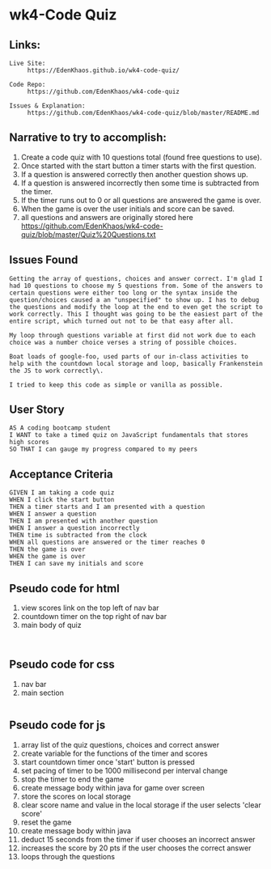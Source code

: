 # wk4-Code Quiz

## Links:
```
Live Site: 
     https://EdenKhaos.github.io/wk4-code-quiz/
   
Code Repo: 
     https://github.com/EdenKhaos/wk4-code-quiz
  
Issues & Explanation:
     https://github.com/EdenKhaos/wk4-code-quiz/blob/master/README.md

```
## Narrative to try to accomplish:
1. Create a code quiz with 10 questions total (found free questions to use).
2. Once started with the start button a timer starts with the first question.
3. If a question is answered correctly then another question shows up.
4. If a question is answered incorrectly then some time is subtracted from the timer.
5. If the timer runs out to 0 or all questions are answered the game is over.
6. When the game is over the user initials and score can be saved.
7. all questions and answers are originally stored here https://github.com/EdenKhaos/wk4-code-quiz/blob/master/Quiz%20Questions.txt

## Issues Found
```
Getting the array of questions, choices and answer correct. I'm glad I had 10 questions to choose my 5 questions from. Some of the answers to certain questions were either too long or the syntax inside the question/choices caused a an "unspecified" to show up. I has to debug the questions and modify the loop at the end to even get the script to work correctly. This I thought was going to be the easiest part of the entire script, which turned out not to be that easy after all. 

My loop through questions variable at first did not work due to each choice was a number choice verses a string of possible choices.

Boat loads of google-foo, used parts of our in-class activities to help with the countdown local storage and loop, basically Frankenstein the JS to work correctly\. 

I tried to keep this code as simple or vanilla as possible.
```
## User Story

```
AS A coding bootcamp student
I WANT to take a timed quiz on JavaScript fundamentals that stores high scores
SO THAT I can gauge my progress compared to my peers
```

## Acceptance Criteria

```
GIVEN I am taking a code quiz
WHEN I click the start button
THEN a timer starts and I am presented with a question
WHEN I answer a question
THEN I am presented with another question
WHEN I answer a question incorrectly
THEN time is subtracted from the clock
WHEN all questions are answered or the timer reaches 0
THEN the game is over
WHEN the game is over
THEN I can save my initials and score

```

## Pseudo code for html
1.  view scores link on the top left of nav bar
2.  countdown timer on the top right of nav bar
3.  main body of quiz
```


```
## Pseudo code for css
1. nav bar 
2. main section

```

```
## Pseudo code for js
1.  array list of the quiz questions, choices and correct answer
2.  create variable for the functions of the timer and scores
3.  start countdown timer once 'start' button is pressed
4.  set pacing of timer to be 1000 millisecond per interval change
5.  stop the timer to end the game
6.  create message body within java for game over screen
7.  store the scores on local storage
8.  clear score name and value in the local storage if the user selects 'clear score'
9.  reset the game 
10. create message body within java
11. deduct 15 seconds from the timer if user chooses an incorrect answer
12. increases the score by 20 pts if the user chooses the correct answer
13. loops through the questions 

```
